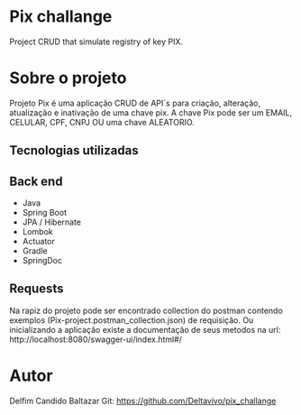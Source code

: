 # Pix challange
Project CRUD that simulate registry of key PIX.

# Sobre o projeto

Projeto Pix é uma aplicação CRUD de API´s para criação, alteração, atualização e inativação de uma chave pix. A chave Pix pode ser um EMAIL, CELULAR, CPF, CNPJ OU uma chave  ALEATORIO.

## Tecnologias utilizadas
## Back end
- Java
- Spring Boot
- JPA / Hibernate
- Lombok
- Actuator
- Gradle
- SpringDoc

## Requests
Na rapiz do projeto pode ser encontrado collection do postman contendo exemplos (Pix-project.postman_collection.json) de requisição.
Ou inicializando a aplicação existe a documentação de seus metodos na url: http://localhost:8080/swagger-ui/index.html#/

# Autor
Delfim Candido Baltazar
Git: https://github.com/Deltavivo/pix_challange